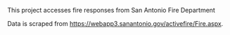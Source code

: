 This project accesses fire responses from San Antonio Fire Department

Data is scraped from https://webapp3.sanantonio.gov/activefire/Fire.aspx.
